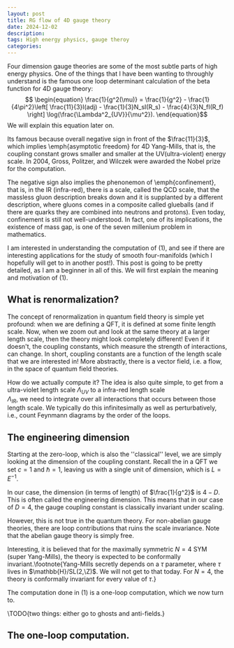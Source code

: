 ```yaml
---
layout: post
title: RG flow of 4D gauge theory
date: 2024-12-02
description: 
tags: High energy physics, gauge theroy
categories:
---
```

Four dimension gauge theories are some of the most subtle parts of high energy physics. One of the things that I have been wanting to throughly understand is the famous one loop determinant calculation of the beta function for 4D gauge theory:
$$
\begin{equation}
\frac{1}{g^2(\mu)} = \frac{1}{g^2} - \frac{1}{4\pi^2}\left[
    \frac{11}{3}I(adj) - \frac{1}{3}N_sI(R_s) - \frac{4}{3}N_fI(R_f)
\right] \log(\frac{\Lambda^2_{UV}}{\mu^2}).
\end{equation}$$
We will explain this equation later on.

Its famous because overall negative sign in front of the $\frac{11}{3}$, which implies \emph{asymptotic freedom} for 4D Yang-Mills, that is, the coupling constant grows smaller and smaller at the UV(ultra-violent) energy scale. 
In 2004, Gross, Politzer, and Wilczek were awarded the Nobel prize for the computation.

The negative sign also implies the phenonemon of \emph{confinement}, that is, in the IR (infra-red), there is a scale, called the QCD scale, that the massless gluon description breaks down and it is supplanted by a different description, where gluons comes in a composite called glueballs (and if there are quarks they are combined into neutrons and protons). Even today, confinement is still not well-understood. In fact, one of its implications, the existence of mass gap, is one of the seven millenium problem in mathematics.

I am interested in understanding the computation of (1), and see if there are interesting applications for the study of smooth four-manifolds (which I hopefully will get to in another post!). This post is going to be pretty detailed, as I am a beginner in all of this. We will first explain the meaning and motivation of (1).

## What is renormalization?
The concept of renormalization in quantum field theory is simple yet profound: when we are defining a QFT, it is defined at some finite length scale. Now, when we zoom out and look at the same theory at a larger length scale, then the theory might look completely different! Even if it doesn't, the coupling constants, which measure the strength of interactions, can change. In short, coupling constants are a function of the length scale that we are interested in! More abstractly, there is a vector field, i.e. a flow, in the space of quantum field theories.

How do we actually compute it?
The idea is also quite simple, to get from a ultra-violet length scale $\Lambda_{UV}$ to a infra-red length scale  
$\Lambda_{IR}$, we need to integrate over all interactions that occurs between those length scale. 
We typically do this infinitesimally as well as perturbatively, i.e., count Feynmann diagrams by the order of the loops. 

## The engineering dimension
Starting at the zero-loop, which is also the ''classical'' level, we are simply looking at the dimension of the coupling constant. Recall the in a QFT we set $c = 1$ and $\hbar = 1$, leaving us with a single unit of dimension, which is $L = E^{-1}$. 

In our case, the dimension (in terms of length) of $\frac{1}{g^2}$ is $4-D$. This is often called the engineering dimension. This means that in our case of $D = 4$, the gauge coupling constant is classically invariant under scaling. 

However, this is not true in the quantum theory. For non-abelian gauge theories, there are loop contributions that ruins the scale invariance. Note that the abelian gauge theory is simply free.

Interesting, it is believed that for the maximally symmetric $N=4$ SYM (super Yang-Mills), the theory is expected to be conformally invariant.\footnote{Yang-Mills secretly depends on a $\tau$ parameter, where $\tau$ lives in $\mathbb{H}/SL(2,\Z)$. We will not get to that today. For $N=4$, the theory is conformally invariant for every value of $\tau$.}

The computation done in (1) is a one-loop computation, which we now turn to. 

\TODO{two things: either go to ghosts and anti-fields.}

## The one-loop computation.

